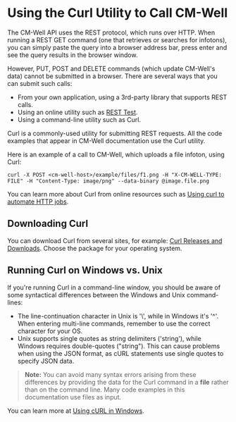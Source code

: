 # Using the Curl Utility to Call CM-Well #

The CM-Well API uses the REST protocol, which runs over HTTP. When running a REST GET command (one that retrieves or searches for infotons), you can simply paste the query into a browser address bar, press enter and see the query results in the browser window. 

However, PUT, POST and DELETE commands (which update CM-Well's data) cannot be submitted in a browser. There are several ways that you can submit such calls:

* From your own application, using a 3rd-party library that supports REST calls.
* Using an online utility such as [REST Test](https://resttesttest.com).
* Using a command-line utility such as Curl.

Curl is a commonly-used utility for submitting REST requests. All the code examples that appear in CM-Well documentation use the Curl utility. 

Here is an example of a call to CM-Well, which uploads a file infoton, using Curl:

    curl -X POST <cm-well-host>/example/files/f1.png -H "X-CM-WELL-TYPE: FILE" -H "Content-Type: image/png" --data-binary @image.file.png

You can learn more about Curl from online resources such as [Using curl to automate HTTP jobs](https://curl.haxx.se/docs/httpscripting.html).

## Downloading Curl ##

You can download Curl from several sites, for example: [Curl Releases and Downloads](https://curl.haxx.se/download.html). 
Choose the package for your operating system.

## Running Curl on Windows vs. Unix ##

If you're running Curl in a command-line window, you should be aware of some syntactical differences between the Windows and Unix command-lines:

* The line-continuation character in Unix is '\\', while in Windows it's '^'. When entering multi-line commands, remember to use the correct character for your OS.
* Unix supports single quotes as string delimiters ('string'), while Windows requires double-quotes ("string"). This can cause problems when using the JSON format, as cURL statements use single quotes to specify JSON data.

>**Note:** You can avoid many syntax errors arising from these differences by providing the data for the Curl command in a **file** rather than on the command line. Many code examples in this documentation use files as input.

You can learn more at [Using cURL in Windows](https://help.zendesk.com/hc/en-us/articles/229136847-Installing-and-using-cURL#curl_win).
